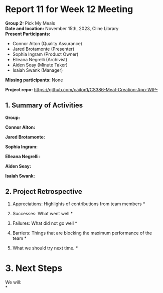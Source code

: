 # Report 11 for Week 12 Meeting  
**Group 2:** Pick My Meals  
**Date and location:** November 15th, 2023, Cline Library  
**Present Participants:**   
* Connor Aiton (Quality Assurance)  
* Jared Brotamonte (Presenter) 
* Sophia Ingram (Product Owner)
* Elleana Negrelli (Archivist)  
* Aiden Seay (Minute Taker)  
* Isaiah Swank (Manager)  

**Missing participants:** None

**Project repo:** https://github.com/caiton1/CS386-Meal-Creation-App-WIP-  

## 1. Summary of Activities

**Group:**   

**Connor Aiton:** 

**Jared Brotamonte:** 

**Sophia Ingram:**    

**Elleana Negrelli:** 

**Aiden Seay:**  

**Isaiah Swank:** 

## 2. Project Retrospective  
1. Appreciations: Highlights of contributions from team members
   * 

2. Successes: What went well
   *

4. Failures: What did not go well
   * 

6. Barriers: Things that are blocking the maximum performance of the team
   * 
      
7. What we should try next time.
   * 


# 3. Next Steps
We will:  
* 


